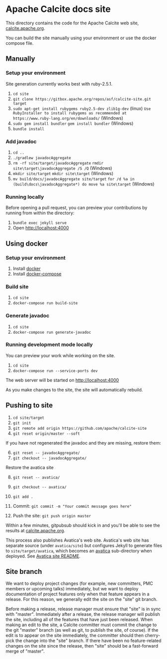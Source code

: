 <!--
{% comment %}
Licensed to the Apache Software Foundation (ASF) under one or more
contributor license agreements.  See the NOTICE file distributed with
this work for additional information regarding copyright ownership.
The ASF licenses this file to you under the Apache License, Version 2.0
(the "License"); you may not use this file except in compliance with
the License.  You may obtain a copy of the License at

http://www.apache.org/licenses/LICENSE-2.0

Unless required by applicable law or agreed to in writing, software
distributed under the License is distributed on an "AS IS" BASIS,
WITHOUT WARRANTIES OR CONDITIONS OF ANY KIND, either express or implied.
See the License for the specific language governing permissions and
limitations under the License.
{% endcomment %}
-->

# Apache Calcite docs site

This directory contains the code for the Apache Calcite web site,
[calcite.apache.org](https://calcite.apache.org/).

You can build the site manually using your environment or use the docker compose file.

## Manually

### Setup your environment

Site generation currently works best with ruby-2.5.1.

1. `cd site`
2. `git clone https://gitbox.apache.org/repos/asf/calcite-site.git target`
3. `sudo apt-get install rubygems ruby2.5-dev zlib1g-dev` (linux)
   `Use RubyInstaller to install rubygems as recommended at https://www.ruby-lang.org/en/downloads/` (Windows)
4. `sudo gem install bundler`
   `gem install bundler` (Windows)
5. `bundle install`

### Add javadoc

1. `cd ..`
2. `./gradlew javadocAggregate`
3. `rm -rf site/target/javadocAggregate`
   `rmdir site\target\javadocAggregate /S /Q` (Windows)
4. `mkdir site/target`
   `mkdir site\target` (Windows)
4. `mv build/docs/javadocAggregate site/target`
   `for /d %a in (build\docs\javadocAggregate*) do move %a site\target` (Windows)

### Running locally

Before opening a pull request, you can preview your contributions by
running from within the directory:

1. `bundle exec jekyll serve`
2. Open [http://localhost:4000](http://localhost:4000)

## Using docker

### Setup your environment

1. Install [docker](https://docs.docker.com/install/)
2. Install [docker-compose](https://docs.docker.com/compose/install/)

### Build site

1. `cd site`
2. `docker-compose run build-site`

### Generate javadoc

1. `cd site`
2. `docker-compose run generate-javadoc`

### Running development mode locally

You can preview your work while working on the site.

1. `cd site`
2. `docker-compose run --service-ports dev`

The web server will be started on [http://localhost:4000](http://localhost:4000)

As you make changes to the site, the site will automatically rebuild.

## Pushing to site

1. `cd site/target`
2. `git init`
3. `git remote add origin https://github.com/apache/calcite-site`
4. `git reset origin/master --soft`

If you have not regenerated the javadoc and they are missing, restore them:

6. `git reset -- javadocAggregate/`
7. `git checkout -- javadocAggregate/`

Restore the avatica site

8. `git reset -- avatica/`
9. `git checkout -- avatica/`

10. `git add .`
11. Commit: `git commit -m "Your commit message goes here"`
12. Push the site: `git push origin master`

Within a few minutes, gitpubsub should kick in and you'll be able to
see the results at
[calcite.apache.org](https://calcite.apache.org/).

This process also publishes Avatica's web site. Avatica's web site has
separate source (under `avatica/site`) but configures Jekyll to
generate files to `site/target/avatica`, which becomes an
[avatica](https://calcite.apache.org/avatica)
sub-directory when deployed. See
[Avatica site README](../avatica/site/README.md).

## Site branch

We want to deploy project changes (for example, new committers, PMC
members or upcoming talks) immediately, but we want to deploy
documentation of project features only when that feature appears in a
release. For this reason, we generally edit the site on the "site" git
branch.

Before making a release, release manager must ensure that "site" is in
sync with "master". Immediately after a release, the release manager
will publish the site, including all of the features that have just
been released. When making an edit to the site, a Calcite committer
must commit the change to the git "master" branch (as well as
git, to publish the site, of course). If the edit is to appear
on the site immediately, the committer should then cherry-pick the
change into the "site" branch.  If there have been no feature-related
changes on the site since the release, then "site" should be a
fast-forward merge of "master".
